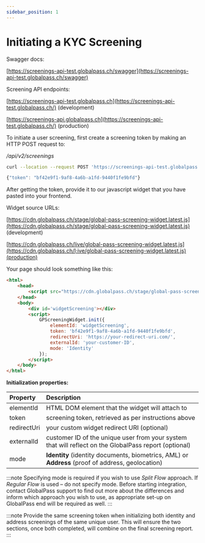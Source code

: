 ```yaml
---
sidebar_position: 1
---
```

# Initiating a KYC Screening

Swagger docs:

[https://screenings-api-test.globalpass.ch/swagger](https://screenings-api-test.globalpass.ch/swagger)

Screening API endpoints:

[https://screenings-api-test.globalpass.ch](https://screenings-api-test.globalpass.ch/) (development)

[https://screenings-api.globalpass.ch](https://screenings-api-test.globalpass.ch/) (production)

To initiate a user screening, first create a screening token by making an HTTP POST request to:

_/api/v2/screenings_

```bash title="Request"
curl --location --request POST 'https://screenings-api-test.globalpass.ch/api/v2/screenings' --header 'Authorization: Bearer {your_access_token}'
```

```js title="Response"
{"token": "bf42e9f1-9af8-4a6b-a1fd-9440f1fe9bfd"}
```
After getting the token, provide it to our javascript widget that you have pasted into your frontend.

Widget source URLs:

[https://cdn.globalpass.ch/stage/global-pass-screening-widget.latest.js](https://cdn.globalpass.ch/stage/global-pass-screening-widget.latest.js) (development)

[https://cdn.globalpass.ch/live/global-pass-screening-widget.latest.js](https://cdn.globalpass.ch/l;ive/global-pass-screening-widget.latest.js)(production)

Your page should look something like this:

```html
<html>
    <head>
        <script src="https://cdn.globalpass.ch/stage/global-pass-screening-widget.latest.js"></script>
    </head>
    <body>
        <div id='widgetScreening'></div>
        <script>
            GPScreeningWidget.init({
                elementId: 'widgetScreening',
                token: 'bf42e9f1-9af8-4a6b-a1fd-9440f1fe9bfd',
                redirectUri: 'https://your-redirect-uri.com/',
                externalId: 'your-customer-ID',
                mode: 'Identity'
            });
        </script>
    </body>
</html>
```

**Initialization properties:**

| Property    | Description                                                                                           |
| :---------- | :---------------------------------------------------------------------------------------------------- |
| elementId   | HTML DOM element that the widget will attach to                                                       |
| token       | screening token, retrieved as per instructions above                                                  |
| redirectUri | your custom widget redirect URI (optional)                                                            |
| externalId  | customer ID of the unique user from your system that will reflect on the GlobalPass report (optional) |
| mode        | **Identity** (identity documents, biometrics, AML) or **Address** (proof of address, geolocation)     |

:::note
Specifying mode is required if you wish to use _Split Flow_ approach. If _Regular Flow_ is used – do not specify mode. Before starting integration, contact GlobalPass support to find out more about the differences and inform which approach you wish to use, as appropriate set-up on GlobalPass end will be required as well.
:::

:::note
Provide the same screening token when initializing both identity and address screenings of the same unique user. This will ensure the two sections, once both completed, will combine on the final screening report.
:::
